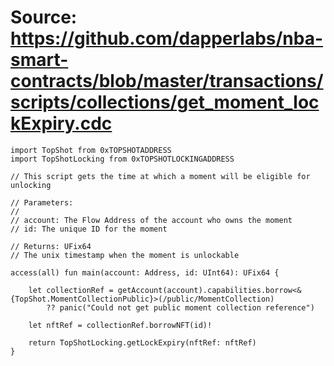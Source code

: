 # Source: https://github.com/dapperlabs/nba-smart-contracts/blob/master/transactions/scripts/collections/get_moment_lockExpiry.cdc

```
import TopShot from 0xTOPSHOTADDRESS
import TopShotLocking from 0xTOPSHOTLOCKINGADDRESS

// This script gets the time at which a moment will be eligible for unlocking

// Parameters:
//
// account: The Flow Address of the account who owns the moment
// id: The unique ID for the moment

// Returns: UFix64
// The unix timestamp when the moment is unlockable

access(all) fun main(account: Address, id: UInt64): UFix64 {

    let collectionRef = getAccount(account).capabilities.borrow<&{TopShot.MomentCollectionPublic}>(/public/MomentCollection)
        ?? panic("Could not get public moment collection reference")

    let nftRef = collectionRef.borrowNFT(id)!

    return TopShotLocking.getLockExpiry(nftRef: nftRef)
}

```